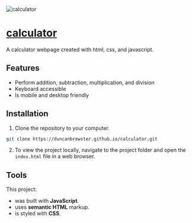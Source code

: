 ![calculator](https://user-images.githubusercontent.com/87501964/137368892-37cf950c-6c35-4d74-a0e9-3c8580f7741e.PNG)

# [calculator](https://duncanbrewster.github.io/calculator/)
A calculator webpage created with html, css, and javascript.

## Features
* Perform addition, subtraction, multiplication, and division 
* Keyboard accessible
* Is mobile and desktop friendly

## Installation

1. Clone the repository to your computer.

```bash
git clone https://duncanbrewster.github.io/calculator.git
```

2. To view the project locally, navigate to the project folder and open the `index.html` file in a web browser.

## Tools

This project:

* was built with **JavaScript**.
* uses **semantic HTML** markup.
* is styled with **CSS**.
